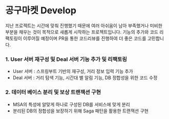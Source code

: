 # 공구마켓 Develop

지난 프로젝트는 시간에 맞춰 진행했기 때문에 여러 아쉬움이 남아 부족했거나 미비한 부분을 채우는 것이 목적으로 새롭게 시작하는 프로젝트입니다.
기능의 추가와 코드 리팩토링이 이루어질 예정이며 PR을 통한 코드리뷰를 진행하여 더 좋은 코드를 고민합니다.

### 1. User 서버 재구성 및 Deal 서버 기능 추가 및 리팩토링
- User 서버 : 스프링부트 기반의 재구성, 거리 정보 입력 기능 추가
- Deal 서버 : 거리 탐색 기능, 시간대 별 알림 기능, DB 정합성을 위한 코드 수정
### 2. 데이터 베이스 분리 및 보상 트랜잭션 구현
- MSA의 특성에 알맞게 하나로 구성된 DB를 서비스에 맞게 분리
- 분리된 DB의 정합성을 보장하기 위해 Saga 패턴을 활용한 트랜잭션 구현
